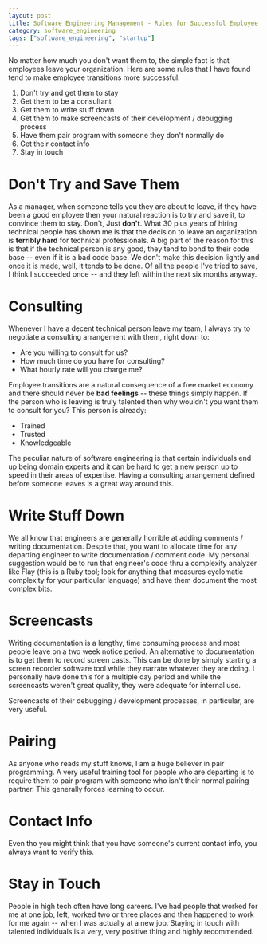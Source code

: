 ```yaml
---
layout: post
title: Software Engineering Management - Rules for Successful Employee Transitions
category: software_engineering
tags: ["software_engineering", "startup"]
---
```

No matter how much you don't want them to, the simple fact is that employees leave your organization.  Here are some rules that I have found tend to make employee transitions more successful:

1. Don't try and get them to stay
2. Get them to be a consultant
3. Get them to write stuff down 
4. Get them to make screencasts of their development / debugging process 
5. Have them pair program with someone they don't normally do 
6. Get their contact info
7. Stay in touch

# Don't Try and Save Them

As a manager, when someone tells you they are about to leave, if they have been a good employee then your natural reaction is to try and save it, to convince them to stay.  Don't, Just **don't**.  What 30 plus years of hiring technical people has shown me is that the decision to leave an organization is **terribly hard** for technical professionals.  A big part of the reason for this is that if the technical person is any good, they tend to bond to their code base -- even if it is a bad code base.  We don't make this decision lightly and once it is made, well, it tends to be done.  Of all the people I've tried to save, I think I succeeded once -- and they left within the next six months anyway.

# Consulting

Whenever I have a decent technical person leave my team, I always try to negotiate a consulting arrangement with them, right down to:

* Are you willing to consult for us?
* How much time do you have for consulting?
* What hourly rate will you charge me?

Employee transitions are a natural consequence of a free market economy and there should never be **bad feelings** -- these things simply happen.  If the person who is leaving is truly talented then why wouldn't you want them to consult for you?  This person is already:

* Trained
* Trusted
* Knowledgeable

The peculiar nature of software engineering is that certain individuals end up being domain experts and it can be hard to get a new person up to speed in their areas of expertise.  Having a consulting arrangement defined before someone leaves is a great way around this.

# Write Stuff Down

We all know that engineers are generally horrible at adding comments / writing documentation.  Despite that, you want to allocate time for any departing engineer to write documentation / comment code.  My personal suggestion would be to run that engineer's code thru a complexity analyzer like Flay (this is a Ruby tool; look for anything that measures cyclomatic complexity for your particular language) and have them document the most complex bits.

# Screencasts

Writing documentation is a lengthy, time consuming process and most people leave on a two week notice period.  An alternative to documentation is to get them to record screen casts.  This can be done by simply starting a screen recorder software tool while they narrate whatever they are doing.  I personally have done this for a multiple day period and while the screencasts weren't great quality, they were adequate for internal use.

Screencasts of their debugging / development processes, in particular, are very useful.  

# Pairing

As anyone who reads my stuff knows, I am a huge believer in pair programming.  A very useful training tool for people who are departing is to require them to pair program with someone who isn't their normal pairing partner.  This generally forces learning to occur.

# Contact Info

Even tho you might think that you have someone's current contact info, you always want to verify this.  

# Stay in Touch

People in high tech often have long careers.  I've had people that worked for me at one job, left, worked two or three places and then happened to work for me again -- when I was actually at a new job.  Staying in touch with talented individuals is a very, very positive thing and highly recommended.